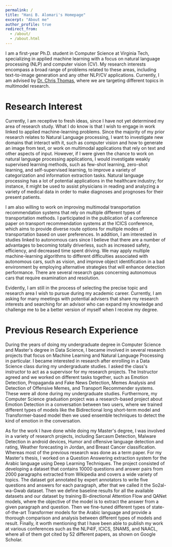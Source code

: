 ```yaml
---
permalink: /
title: "Hani B. Alomari's Homepage"
excerpt: "About me"
author_profile: true
redirect_from: 
  - /about/
  - /about.html
---
```


I am a first-year Ph.D. student in Computer Science at Virginia Tech, specializing in applied machine learning with a focus on natural language processing (NLP) and computer vision (CV). My research interests encompass a broad range of problems related to these areas, including text-to-image generation and any other NLP/CV applications. Currently, I am advised by [Dr. Chris Thomas](https://people.cs.vt.edu/chris/), where we are targeting different topics in multimodel research. 

Research Interest 
======
Currently, I am receptive to fresh ideas, since I have not yet determined my area of research study. What I do know is that I wish to engage in work linked to applied machine-learning problems. Since the majority of my prior research relates to Natural Language processing, I want to investigate new domains that interact with it, such as computer vision and how to generate an image from text, or work on multimodal applications that rely on text and other aspects of input. However, if I were given the chance to work on natural language processing applications, I would investigate weakly supervised learning methods, such as few-shot learning, zero-shot learning, and self-supervised learning, to improve a variety of categorization and information extraction tasks. Natural language processing has a lot of potential applications in the healthcare industry; for instance, it might be used to assist physicians in reading and analyzing a variety of medical data in order to make diagnoses and prognoses for their present patients.

I am also willing to work on improving multimodal transportation recommendation systems that rely on multiple different types of transportation methods. I participated in the publication of a conference paper on transport recommendation systems at the ICICS conference, which aims to provide diverse route options for multiple modes of transportation based on user preferences. In addition, I am interested in studies linked to autonomous cars since I believe that there are a number of advantages to becoming totally driverless, such as increased safety, efficiency, and decreased time spent driving. We may apply multiple machine-learning algorithms to different difficulties associated with autonomous cars, such as vision, and improve object identification in a bad environment by employing alternative strategies that will enhance detection performance. There are several research gaps concerning autonomous cars that require examination and resolution.

Evidently, I am still in the process of selecting the precise topic and research area I wish to pursue during my academic career. Currently, I am asking for many meetings with potential advisers that share my research interests and searching for an advisor who can expand my knowledge and challenge me to be a better version of myself when I receive my degree.

Previous Research Experience
======
During the years of doing my undergraduate degree in Computer Science and Master's degree in Data Science, I became involved in several research projects that focus on Machine Learning and Natural Language Processing in particular. I became interested in research after enrolling in a Data Science class during my undergraduate studies. I asked the class's instructor to act as a supervisor for my research projects. The Instructor agreed and we worked on different tasks together, such as Emotion Detection, Propaganda and Fake News Detection, Memes Analysis and Detection of Offensive Memes, and Transport Recommender systems. These were all done during my undergraduate studies. Furthermore, my Computer Science graduation project was a research-based project about Emotion Detection in a conversation between two users, where we trained different types of models like the Bidirectional long short-term model and Transformer-based model then we used ensemble techniques to detect the kind of emotion in the conversation.

As for the work I have done while doing my Master's degree, I was involved in a variety of research projects, including Sarcasm Detection, Malware Detection in android devices, Humor and offensive language detection and rating, Weather forecasting in Jordan, and Breast Cancer classification. Whereas most of the previous research was done as a term paper. For my Master's thesis, I worked on a Question Answering extraction system for the Arabic language using Deep Learning Techniques. The project consisted of developing a dataset that contains 10000 questions and answer pairs from 2000 paragraphs extracted from Wikipedia and covers a wide variety of topics. The dataset got annotated by expert annotators to write five questions and answers for each paragraph, after that we called it the So2al-wa-Gwab dataset. Then we define baseline results for all the available datasets and our dataset by training Bi-directional Attention Flow and QANet models, where the objective of the model is to extract the answer from a given paragraph and question. Then we fine-tuned different types of state-of-the-art Transformer models for the Arabic language and provide a thorough comparison and analysis between different types of models and result. Finally, it worth mentioning that I have been able to publish my work at various conferences such as the NLP4IF, ICICS, SNAMS, and NAACL, where all of them got cited by 52 different papers, as shown on Google Scholar.